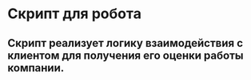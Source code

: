 # Скрипт для робота
## Скрипт реализует логику взаимодействия с клиентом для получения его оценки работы компании.



